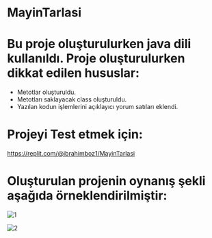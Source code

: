 # MayinTarlasi 

# Bu proje oluşturulurken java dili kullanıldı. Proje oluşturulurken dikkat edilen hususlar:
<ul>
  <li>Metotlar oluşturuldu.</li>
  <li>Metotları saklayacak class oluşturuldu.</li>
  <li>Yazılan kodun işlemlerini açıklayıcı yorum satıları eklendi.</li>
</ul>

# Projeyi Test etmek için:

https://replit.com/@ibrahimboz1/MayinTarlasi

# Oluşturulan projenin oynanış şekli aşağıda örneklendirilmiştir:


![1](https://github.com/IbrahimBooz/MayinTarlasi/assets/109763478/ce71e764-a361-4f87-8a7f-26582555820d)

![2](https://github.com/IbrahimBooz/MayinTarlasi/assets/109763478/63ec394f-0cbe-433b-8bad-4c4dd6db8c4f)

